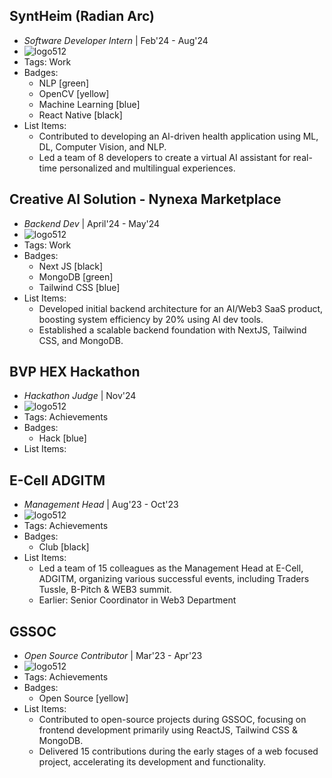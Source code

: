 ## SyntHeim (Radian Arc)
- *Software Developer Intern* | Feb'24 - Aug'24
- ![logo512](assets/experience/SyntHeim_logo.png)
- Tags: Work
- Badges:
  - NLP [green]
  - OpenCV [yellow]
  - Machine Learning [blue]
  - React Native [black]
- List Items:
  - Contributed to developing an AI-driven health application using ML, DL, Computer Vision, and NLP.
  - Led a team of 8 developers to create a virtual AI assistant for real-time personalized and multilingual experiences.

## Creative AI Solution - Nynexa Marketplace
- *Backend Dev* | April'24 - May'24
- ![logo512](assets/experience/uniford_logo.png)
- Tags: Work
- Badges:
  - Next JS [black]
  - MongoDB [green]
  - Tailwind CSS [blue]
- List Items:
  - Developed initial backend architecture for an AI/Web3 SaaS product, boosting system efficiency by 20% using AI dev tools.
  - Established a scalable backend foundation with NextJS, Tailwind CSS, and MongoDB.

## BVP HEX Hackathon
- *Hackathon Judge* | Nov'24
- ![logo512](assets/experience/bvp-hex_logo.webp)
- Tags: Achievements
- Badges:
  - Hack [blue]
- List Items:

## E-Cell ADGITM
- *Management Head* | Aug'23 - Oct'23
- ![logo512](assets/experience/ecell_adgitm_logo.png)
- Tags: Achievements
- Badges:
  - Club [black]
- List Items:
  - Led a team of 15 colleagues as the Management Head at E-Cell, ADGITM, organizing various successful events, including Traders Tussle, B-Pitch & WEB3 summit.
  - Earlier: Senior Coordinator in Web3 Department

## GSSOC
- *Open Source Contributor* | Mar'23 - Apr'23
- ![logo512](assets/experience/gssoc-logo.png)
- Tags: Achievements
- Badges:
  - Open Source [yellow]
- List Items:
  - Contributed to open-source projects during GSSOC, focusing on frontend development primarily using ReactJS, Tailwind CSS & MongoDB.
  - Delivered 15 contributions during the early stages of a web focused project, accelerating its development and functionality.
